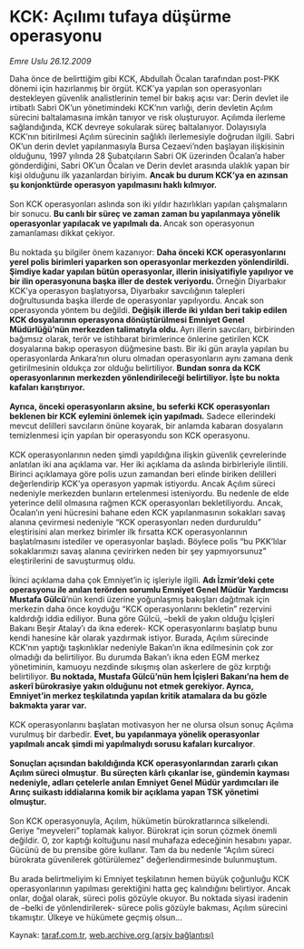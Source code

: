 # KCK: Açılımı tufaya düşürme operasyonu

*Emre Uslu 26.12.2009*

<div class="yazi">Daha önce de belirttiğim gibi KCK, Abdullah Öcalan tarafından post-PKK dönemi için hazırlanmış bir örgüt. KCK’ya yapılan son operasyonları destekleyen güvenlik analistlerinin temel bir bakış açısı var: Derin devlet ile irtibatlı Sabri OK’un yönetimindeki KCK’nın varlığı, derin devletin Açılım sürecini baltalamasına imkân tanıyor ve risk oluşturuyor. Açılımda ilerleme sağlandığında, KCK devreye sokularak süreç baltalanıyor. Dolayısıyla KCK’nın bitirilmesi Açılım sürecinin sağlıklı ilerlemesiyle doğrudan ilgili. Sabri OK’un derin devlet yapılanmasıyla Bursa Cezaevi’nden başlayan ilişkisinin olduğunu, 1997 yılında 28 Şubatçıların Sabri OK üzerinden Öcalan’a haber gönderdiğini, Sabri OK’un Öcalan ve Derin devlet arasında ulaklık yapan bir kişi olduğunu ilk yazanlardan biriyim. <b>Ancak bu durum KCK’ya en azınsan şu konjonktürde operasyon yapılmasını haklı kılmıyor.</b> <br/><br/>Son KCK operasyonları aslında son iki yıldır hazırlıkları yapılan çalışmaların bir sonucu. <b>Bu canlı bir süreç ve zaman zaman bu yapılanmaya yönelik operasyonlar yapılacak ve yapılmalı da. </b>Ancak son operasyonun zamanlaması dikkat çekiyor. <br/><br/>Bu noktada şu bilgiler önem kazanıyor: <b>Daha önceki KCK operasyonlarını yerel polis birimleri yaparken son operasyonlar merkezden yönlendirildi. Şimdiye kadar yapılan bütün operasyonlar, illerin inisiyatifiyle yapılıyor ve bir ilin operasyonuna başka iller de destek veriyordu. </b>Örneğin Diyarbakır KCK’ya operasyon başlatıyorsa, Diyarbakır savcılığının talepleri doğrultusunda başka illerde de operasyonlar yapılıyordu. Ancak son operasyonda yöntem bu değildi. <b>Değişik illerde iki yıldan beri takip edilen KCK dosyalarının operasyona dönüştürülmesi Emniyet Genel Müdürlüğü’nün merkezden talimatıyla oldu. </b>Ayrı illerin savcıları, birbirinden bağımsız olarak, terör ve istihbarat birimlerince önlerine getirilen KCK dosyalarına bakıp operasyon düğmesine bastı. Bir iki gün arayla yapılan bu operasyonlarda Ankara’nın oluru olmadan operasyonların aynı zamana denk getirilmesinin oldukça zor olduğu belirtiliyor. <b>Bundan sonra da KCK operasyonlarının merkezden yönlendirileceği belirtiliyor. İşte bu nokta kafaları karıştırıyor. <br/><br/>Ayrıca, önceki operasyonların aksine, bu seferki KCK operasyonları beklenen bir KCK eylemini önlemek için yapılmadı.</b> Sadece ellerindeki mevcut delilleri savcıların önüne koyarak, bir anlamda kabaran dosyaların temizlenmesi için yapılan bir operasyondu son KCK operasyonu. <br/><br/>KCK operasyonlarının neden şimdi yapıldığına ilişkin güvenlik çevrelerinde anlatılan iki ana açıklama var. Her iki açıklama da aslında birbirleriyle ilintili. Birinci açıklamaya göre polis uzun zamandan beri elinde biriken delilleri değerlendirip KCK’ya operasyon yapmak istiyordu. Ancak Açılım süreci nedeniyle merkezden bunların ertelenmesi isteniyordu. Bu nedenle de elde yeterince delil olmasına rağmen KCK operasyonları bekletiliyordu. Ancak, Öcalan’ın yeni hücresini bahane eden KCK yapılanmasının sokakları savaş alanına çevirmesi nedeniyle “KCK operasyonları neden durduruldu” eleştirisini alan merkez birimler ilk fırsatta KCK operasyonlarının başlatılmasını istediler ve operasyonlar başladı. Böylece polis “bu PKK’lılar sokaklarımızı savaş alanına çevirirken neden bir şey yapmıyorsunuz” eleştirilerini de savuşturmuş oldu. <br/><br/>İkinci açıklama daha çok Emniyet’in iç işleriyle ilgili. <b>Adı İzmir’deki çete operasyonu ile anılan terörden sorumlu Emniyet Genel Müdür Yardımcısı Mustafa Gülcü</b>’nün kendi üzerine yoğunlaşmış bakışları dağıtmak için merkezin daha önce koyduğu “KCK operasyonlarını bekletin” rezervini kaldırdığı iddia ediliyor. Buna göre Gülcü, –bekli de yakın olduğu İçişleri Bakanı Beşir Atalay’ı da ikna ederek- KCK operasyonlarını başlatıp bunu kendi hanesine kâr olarak yazdırmak istiyor. Burada, Açılım sürecinde KCK’nın yaptığı taşkınlıklar nedeniyle Bakan’ın ikna edilmesinin çok zor olmadığı da belirtiliyor. Bu durumda Bakan’ı ikna eden EGM merkez yönetiminin, kamuoyu nezdinde sıkışmış olan askerlere de göz kırptığı belirtiliyor. <b>Bu noktada, Mustafa Gülcü’nün hem İçişleri Bakanı’na hem de askerî bürokrasiye yakın olduğunu not etmek gerekiyor. Ayrıca, Emniyet’in merkez teşkilatında yapılan kritik atamalara da bu gözle bakmakta yarar var. </b><br/><br/>KCK operasyonlarını başlatan motivasyon her ne olursa olsun sonuç Açılıma vurulmuş bir darbedir. <b>Evet, bu yapılanmaya yönelik operasyonlar yapılmalı ancak şimdi mi yapılmalıydı sorusu kafaları kurcalıyor</b>. <b><br/><br/>Sonuçları açısından bakıldığında KCK operasyonlarından zararlı çıkan Açılım süreci olmuştur</b>. <b>Bu süreçten kârlı çıkanlar ise, gündemin kayması nedeniyle, adları çetelerle anılan Emniyet Genel Müdür yardımcıları ile Arınç suikastı iddialarına komik bir açıklama yapan TSK yönetimi olmuştur. </b><br/><br/>Son KCK operasyonuyla, Açılım, hükümetin bürokratlarınca silkelendi. Geriye “meyveleri” toplamak kalıyor. Bürokrat için sorun çözmek önemli değildir. O, zor kaptığı koltuğunu nasıl muhafaza edeceğinin hesabını yapar. Gücünü de bu prensibe göre kullanır. Tam da bu nedenle “Açılım süreci bürokrata güvenilerek götürülemez” değerlendirmesinde bulunmuştum. <br/><br/>Bu arada belirtmeliyim ki Emniyet teşkilatının hemen büyük çoğunluğu KCK operasyonlarının yapılması gerektiğini hatta geç kalındığını belirtiyor. Ancak onlar, doğal olarak, süreci polis gözüyle okuyor. Bu noktada siyasi iradenin de –belki de yönlendirilerek- sürece polis gözüyle bakması, Açılım sürecini tıkamıştır. Ülkeye ve hükümete geçmiş olsun...
              </div>

Kaynak: [taraf.com.tr](http://taraf.com.tr:80/makale/9223.htm), [web.archive.org (arşiv bağlantısı)](http://web.archive.org/web/20100315104827/http://taraf.com.tr:80/makale/9223.htm)
